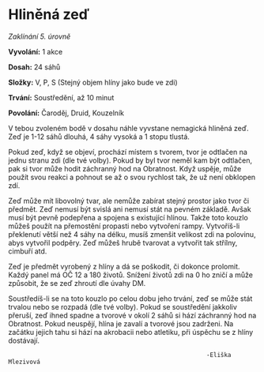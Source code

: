 # Hliněná zeď
*Zaklínání 5. úrovně*

**Vyvolání:** 1 akce

**Dosah:** 24 sáhů

**Složky:** V, P, S (Stejný objem hlíny jako bude ve zdi)

**Trvání:** Soustředění, až 10 minut

**Povolání:** Čaroděj, Druid, Kouzelník

V tebou zvoleném bodě v dosahu náhle vyvstane nemagická hliněná zeď. Zeď je 1-12 sáhů dlouhá, 4 sáhy vysoká a 1 stopu tlustá.

Pokud zeď, když se objeví, prochází místem s tvorem, tvor je odtlačen na jednu stranu zdi (dle tvé volby). Pokud by byl tvor neměl kam být odtlačen, pak si tvor může hodit záchranný hod na Obratnost. Když uspěje, může použít svou reakci a pohnout se až o svou rychlost tak, že už není obklopen zdí.

Zeď může mít libovolný tvar, ale nemůže zabírat stejný prostor jako tvor či předmět. Zeď nemusí být svislá ani nemusí stát na pevném základě. Avšak musí být pevně podepřena a spojena s existující hlínou. Takže toto kouzlo můžeš použít na přemostění propasti nebo vytvoření rampy.
Vytvoříš-li překlenutí větší než 4 sáhy na délku, musíš zmenšit velikost zdi na polovinu, abys vytvořil podpěry. Zeď můžeš hrubě tvarovat a vytvořit tak střílny, cimbuří atd.

Zeď je předmět vyrobený z hlíny a dá se poškodit, či dokonce prolomit. Každý panel má OČ 12 a 180 životů. Snížení životů zdi na 0 ho zničí a může způsobit, že se zeď zhroutí dle úvahy DM.

Soustředíš-li se na toto kouzlo po celou dobu jeho trvání, zeď se může stát trvalou nebo se rozpadá (dle tvé volby). Pokud se soustředění jakkoliv přeruší, zeď ihned spadne a tvorové v okolí 2 sáhů si hází záchranný hod na Obratnost. Pokud neuspějí, hlína je zavalí a tvorové jsou zadrženi. Na začátku jejich tahu si hází na akrobacii nebo atletiku, při úspěchu se z hlíny dostávají.

															-Eliška Mlezivová


